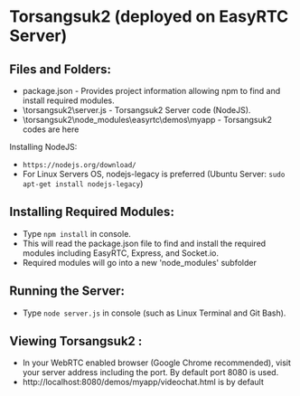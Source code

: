 Torsangsuk2 (deployed on EasyRTC Server) 
======================

Files and Folders:
------------------

 - package.json - Provides project information allowing npm to find and install required modules.
 - \torsangsuk2\server.js - Torsangsuk2 Server code (NodeJS).
 - \torsangsuk2\node_modules\easyrtc\demos\myapp -  Torsangsuk2 codes are here

Installing NodeJS:

 - `https://nodejs.org/download/` 
 - For Linux Servers OS, nodejs-legacy is preferred (Ubuntu Server: `sudo apt-get install nodejs-legacy`)

 
Installing Required Modules:
----------------------------

 - Type `npm install` in console.
 - This will read the package.json file to find and install the required modules including EasyRTC, Express, and Socket.io.
 - Required modules will go into a new 'node_modules' subfolder


Running the Server:
-------------------

 - Type `node server.js` in console (such as Linux Terminal and Git Bash).


Viewing Torsangsuk2 :
---------------------

 - In your WebRTC enabled browser (Google Chrome recommended), visit your server address including the port. By default port 8080 is used.
 - http://localhost:8080/demos/myapp/videochat.html is by default
